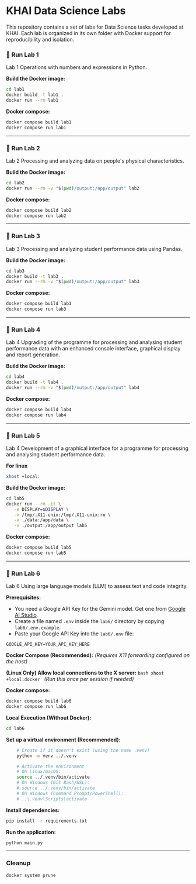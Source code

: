 # KHAI Data Science Labs

This repository contains a set of labs for Data Science tasks developed at KHAI. Each lab is organized in its own folder with Docker support for reproducibility and isolation.



### 🚩 Run Lab 1

Lab 1 Operations with numbers and expressions in Python.

**Build the Docker image:**

```bash
cd lab1
docker build -t lab1 .
docker run --rm lab1
```

**Docker compose:**

```bash
docker compose build lab1
docker compose run lab1
```

---
### 🚩 Run Lab 2

Lab 2 Processing and analyzing data on people's physical characteristics.


**Build the Docker image:**

```bash
cd lab2
docker run --rm -v "$(pwd)/output:/app/output" lab2
```

**Docker compose:**

```bash
docker compose build lab2
docker compose run lab2
```

---

### 🚩 Run Lab 3

Lab 3 Processing and analyzing student performance data using Pandas.


**Build the Docker image:**

```bash
cd lab3
docker build -t lab3 .
docker run --rm -v "$(pwd)/output:/app/output" lab3
```

**Docker compose:**

```bash
docker compose build lab3
docker compose run lab3
```

---

### 🚩 Run Lab 4

Lab 4 Upgrading of the programme for processing and analysing student performance data with an enhanced console interface, graphical display and report generation.


**Build the Docker image:**

```bash
cd lab4
docker build -t lab4 .
docker run --rm -v "$(pwd)/output:/app/output" lab4
```

**Docker compose:**

```bash
docker compose build lab4
docker compose run lab4
```

---

### 🚩 Run Lab 5

Lab 4 Development of a graphical interface for a programme for processing and analysing student performance data.


**For linux**

```bash
xhost +local:
```

**Build the Docker image:**

```bash
cd lab5
docker run --rm -it \
   -e DISPLAY=$DISPLAY \
   -v /tmp/.X11-unix:/tmp/.X11-unix:ro \
   -v ./data:/app/data \
   -v ./output:/app/output lab5
```

**Docker compose:**

```bash
docker compose build lab5
docker compose run lab5
```
---



### 🚩 Run Lab 6

Lab 6 Using large language models (LLM) to assess text and code integrity.

**Prerequisites:**
*   You need a Google API Key for the Gemini model. Get one from [Google AI Studio](https://aistudio.google.com/app/apikey).
*   Create a file named `.env` inside the `lab6/` directory by copying `lab6/.env.example`.
*   Paste your Google API Key into the `lab6/.env` file:
   
```
GOOGLE_API_KEY=YOUR_API_KEY_HERE
```

**Docker Compose (Recommended):**
*(Requires X11 forwarding configured on the host)*


**(Linux Only) Allow local connections to the X server:**
    ```bash
    xhost +local:docker
    ```
    *(Run this once per session if needed)*

**Docker compose:**

```bash
docker compose build lab6
docker compose run lab6
```

**Local Execution (Without Docker):**

```bash
cd lab6
```
 **Set up a virtual environment (Recommended):**
```bash
    # Create if it doesn't exist (using the name .venv)
    python -m venv ../.venv

    # Activate the environment
    # On Linux/macOS:
    source ../.venv/bin/activate
    # On Windows (Git Bash/WSL):
    # source ../.venv/bin/activate
    # On Windows (Command Prompt/PowerShell):
    # ..\.venv\Scripts\activate
```
**Install dependencies:**
```bash
pip install -r requirements.txt
```
**Run the application:**
```bash
python main.py
```
---


### Cleanup

```bash
docker system prune
```